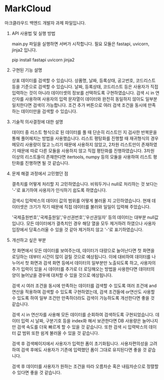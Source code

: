 # MarkCloud

마크클라우드 백엔드 개발자 과제 파일입니다.


1. API 사용법 및 실행 방법
      
      main.py 파일을 실행하면 서버가 시작합니다.
      필요 모듈은 fastapi, uvicorn, jinja2 입니다.
      
      pip install fastapi uvicorn jinja2

   
3. 구현된 기능 설명
   
      상표 데이터를 검색할 수 있습니다.
      상품명, 날짜, 등록상태, 공고번호, 코드리스트 등을 기준으로 검색할 수 있습니다.
      날짜, 등록상태, 코드리스트 등은 사용자가 직접 입력하는 것이 아니라 데이터셋의 정보를 선택하도록 구현하였습니다.
      검색 시 in 연산자를 사용하여 사용자의 입력 문자열이 데이터와 완전히 동일하지 않아도 일부분 일치한다면 검색이 가능합니다.
      조건 추가 버튼으로 여러 검색 조건을 동시에 만족하는 데이터만을 검색할 수 있습니다.


   
5. 기술적 의사결정에 대한 설명
   
      데이터 중 리스트 형식으로 된 데이터를 풀 때 단순히 리스트인 지 검사한 반복문을 통해 풀어헤치는 방법을 사용했습니다.
      리스트 평탕화를 진행할 때 재귀형식의 경우 메모리 사용량이 많고 느리기 때문에 사용하지 않았고,
      2차원 리스트만이 존재하였기 때문에 따로 다른 모듈을 사용하지 않고 직접 평탄화를 진행하였습니다.
      3차원 이상의 리스트들이 존재한다면 itertools, numpy 등의 모듈을 사용하여 리스트 평탄화를 진행하면 될 것 같습니다.


   
7. 문제 해결 과정에서 고민했던 점
   
      결측치를 어떻게 처리할 지 고민하였습니다. 비워두거나 null로 처리하는 것 보다는 '-'로 표기하여 사용자가 인식하기 쉽도록 하였습니다.
      
      검색시 입력박스의 데이터 값의 범위를 어떻게 불러올 지 고민하였습니다.
      현재 데이터셋은 크기가 작기 때문에 직접 데이터를 불러와 일일이 입력해 주었습니다.
   
      '국제출원번호','국제출원일','우선권번호','우선권일자' 등의 데이터는 대부분 null값입니다.
      모든 데이터에가 결측치인 경우 해당 열을 모두 제거하려 하였으나 사용자 입장에서 당혹스러울 수 있을 것 같아 제거하지 않고 '-'로 표기하였습니다.



8. 개선하고 싶은 부분
      
      첫 화면에서 모든 데이터를 보여주는데, 데이터가 대량으로 늘어난다면 첫 화면을 로딩하는 데부터 시간이 많이 걸릴 것으로 예상됩니다.
      이에 대비하여 데이터를 나누어서 첫 화면과 검색 화면 등에서 데이터의 일부분만 노출되도록 하고,
      사용자의 추가 입력이 있을 시 데이터를 추가로 더 로딩해오는 방법을 사용한다면 데이터의 양이 늘어났을 경우에 대처할 수 있을 것으로 예상됩니다.
      
      검색 시 여러 조건을 동시에 만족하는 데이터를 검색할 수 있도록 여러 조건에 and연산을 적용하여 검색할 수 있도록 구현하였는데,
      검색 조건들에 or연산도 사용할 수 있도록 하여 일부 조건만 만족하더라도 검색이 가능하도록 개선한다면 좋을 것 같습니다.
      
      검색 시 in 연산자를 사용해 모든 데이터를 순회하여 검색하도록 구현되었습니다.
      데이터 입력 시 날짜, 구분기호 등을 index화 해서 보관한다면 DB 사용량은 늘어나지만 검색 속도를 더욱 빠르게 할 수 있을 것 같습니다.
      또한 검색 시 입력박스의 데이터 값 범위 또한 쉼게 불러올 수 있을 것 같습니다.
   
      검색 후 검색페이지에서 사용자가 입력한 폼이 초기화됩니다. 사용자편의성을 고려하여 검색 후에도 사용자가 기존에 입력했던 폼이 그대로 유지된다면 좋을 것 같습니다.
   
      검색 후 데이터를 사용자가 원하는 조건을 따라 오름차순 혹은 내림차순으로 정렬할 수 있다면 좋을 것 같습니다.

   
